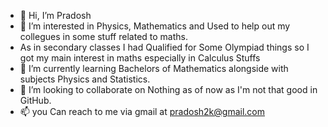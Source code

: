 - 👋 Hi, I’m Pradosh
- 👀 I’m interested in Physics, Mathematics and Used to help out my collegues in some stuff related to maths.
- As in secondary classes I had Qualified for Some Olympiad things so I got my main interest in maths especially in Calculus Stuffs 
- 🌱 I’m currently learning Bachelors of Mathematics alongside with subjects Physics and Statistics.
- 💞️ I’m looking to collaborate on Nothing as of now as I'm not that good in GitHub.
- 📫 you Can reach to me via gmail at pradosh2k@gmail.com

<!---
Pradosh-SucksAtMaths/Pradosh-SucksAtMaths is a ✨ special ✨ repository because its `README.md` (this file) appears on your GitHub profile.
You can click the Preview link to take a look at your changes.
--->

